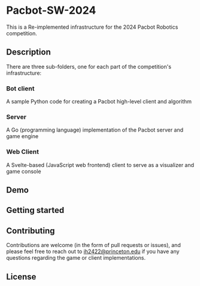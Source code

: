# Pacbot-SW-2024 

This is a Re-implemented infrastructure for the 2024 Pacbot Robotics competition.

## Description
 There are three sub-folders, one for each part of the competition's infrastructure:
### Bot client
A sample Python code for creating a Pacbot high-level client and algorithm

### Server
A Go (programming language) implementation of the Pacbot server and game engine

### Web Client
A Svelte-based (JavaScript web frontend) client to serve as a visualizer and game console

## Demo

## Getting started

## Contributing
Contributions are welcome (in the form of pull requests or issues), and please feel free to reach out to ih2422@princeton.edu 
if you have any questions regarding the game or client implementations.

## License 
